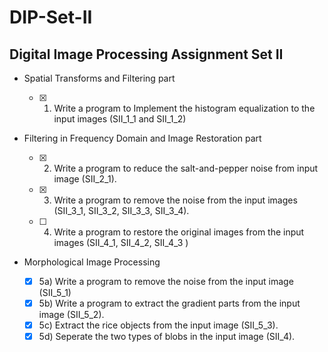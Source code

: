 # DIP-Set-II
Digital Image Processing Assignment Set II
-----------------------

- Spatial Transforms and Filtering part 

  - [x] 1. Write a program to Implement the histogram equalization to the input images (SII_1_1 and SII_1_2)   
- Filtering in Frequency Domain and Image Restoration part 

  - [x] 2. Write a program to reduce the salt-and-pepper noise from input image (SII_2_1). 
  - [x] 3. Write a program to remove the noise from the input images (SII_3_1, SII_3_2, SII_3_3, SII_3_4). 
  - [ ] 4. Write a program to restore the original images from the input images (SII_4_1, SII_4_2, SII_4_3 )  

- Morphological Image Processing  

  - [x] 5a) Write a program to remove the noise from the input image (SII_5_1) 
  - [x] 5b) Write a program to extract the gradient parts from the input image (SII_5_2). 
  - [x] 5c) Extract the rice objects from the input image (SII_5_3). 
  - [x] 5d) Seperate the two types of blobs in the input image (SII_4). 
